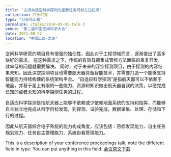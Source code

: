 ```yaml
---
title: "支持自适应科学探测的星载任务规划方法初探"
collection: 口头汇报
type: "分会场汇报"
permalink: /talks/2014-03-01-talk-3
venue: "第二届中国空间科学大会"
date: 2021-08-22
location: "中国山西·太原"
---
```

空间科学研究的项目具有很强的独创性，因此对于工程领域而言，逐渐提出了高多快好的需求。
在这种需求之下，传统的有效载荷集成管控方法面临的重复开发、效率低的问题就需要解决。
同时，对于未来的深空探测项目，由于探测的内容结果未知，因此深空探测项目也需要航天器具备智能技术，并需要打造一个能够支持智能能力持续构建的系统架构平台。
“自适应科学探测”是指航天器可以不依赖于地面，并基于星上有限的一些能力、资源和知识做出航天器自我的决策，以便完成已知的或者未知的科学探测任务的过程。

自适应科学探测是指航天器上能够不依赖或少依赖地面系统的支持和指挥，而能够自主独立地完成从科学目标发现，到探测、试验完成，数据采集、处理、存储和下行的过程。

因此从航天器综合电子系统的能力构成角度，应该包括：目标发现能力、自主任务规划能力、任务自主管理能力、系统自我管理能力。

This is a description of your conference proceedings talk, note the different field in type. You can put anything in this field.
[会议原文下载](http://kfzjw008.github.io/files/202108.pdf)